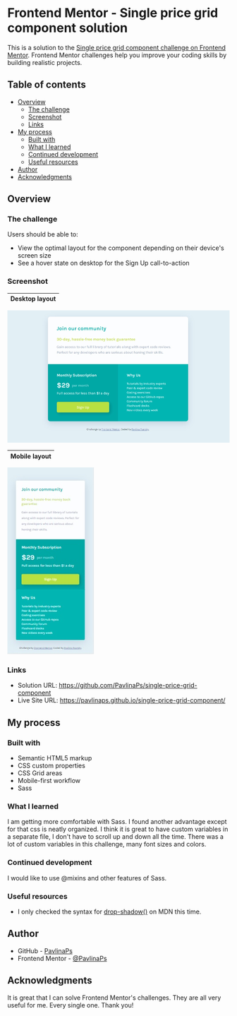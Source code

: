 # Frontend Mentor - Single price grid component solution

This is a solution to the [Single price grid component challenge on Frontend Mentor](https://www.frontendmentor.io/challenges/single-price-grid-component-5ce41129d0ff452fec5abbbc). Frontend Mentor challenges help you improve your coding skills by building realistic projects. 

## Table of contents

- [Overview](#overview)
  - [The challenge](#the-challenge)
  - [Screenshot](#screenshot)
  - [Links](#links)
- [My process](#my-process)
  - [Built with](#built-with)
  - [What I learned](#what-i-learned)
  - [Continued development](#continued-development)
  - [Useful resources](#useful-resources)
- [Author](#author)
- [Acknowledgments](#acknowledgments)

## Overview

### The challenge

Users should be able to:

- View the optimal layout for the component depending on their device's screen size
- See a hover state on desktop for the Sign Up call-to-action

### Screenshot

| Desktop layout |
|:--:|
![Desktop layout](./screenshots/screenshot-desktop.jpg)

| Mobile layout |
|:--:|
![Mobile layout](./screenshots/screenshot-mobile.jpg)

### Links

- Solution URL: https://github.com/PavlinaPs/single-price-grid-component
- Live Site URL: https://pavlinaps.github.io/single-price-grid-component/

## My process

### Built with

- Semantic HTML5 markup
- CSS custom properties
- CSS Grid areas
- Mobile-first workflow
- Sass

### What I learned

I am getting more comfortable with Sass. I found another advantage except for that css is neatly organized. I think it is great to have custom variables in a separate file, I don't have to scroll up and down all the time. There was a lot of custom variables in this challenge, many font sizes and colors.

### Continued development

I would like to use @mixins and other features of Sass.

### Useful resources

- I only checked the syntax for [drop-shadow()](https://www.example.com) on MDN this time.

## Author

- GitHub - [PavlinaPs](https://github.com/PavlinaPs)
- Frontend Mentor - [@PavlinaPs](https://www.frontendmentor.io/profile/PavlinaPs)

## Acknowledgments

It is great that I can solve Frontend Mentor's challenges. They are all very useful for me. Every single one. Thank you!
